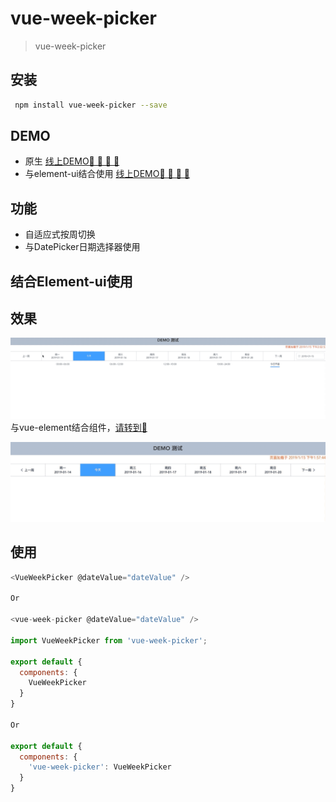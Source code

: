# vue-week-picker

> vue-week-picker
## 安装
 ``` bash
  npm install vue-week-picker --save
 ```
## DEMO
* 原生
[线上DEMO👅 🦊 🐸 🚎 ](https://chengheai.github.io/daily-vue-demo/#/calendar1)
* 与element-ui结合使用
[线上DEMO👅 🦊 🐸 🚎 ](https://chengheai.github.io/daily-vue-demo/#/calendar)
## 功能
* 自适应式按周切换
* 与DatePicker日期选择器使用
## 结合Element-ui使用
## 效果
![](https://github.com/chengheai/review-demo-image/blob/master/2019-01-15%2014-03-05.2019-01-15%2014_03_49.gif?raw=true)
与vue-element结合组件，[请转到🌈](https://github.com/chengheai/daily-vue-demo/blob/master/src/components/Calendar.vue)

![](https://github.com/chengheai/review-demo-image/blob/master/2019-01-15%2014-00-09.2019-01-15%2014_01_04.gif?raw=true)

## 使用
``` javascript
<VueWeekPicker @dateValue="dateValue" />

Or

<vue-week-picker @dateValue="dateValue" />

import VueWeekPicker from 'vue-week-picker';

export default {
  components: {
    VueWeekPicker
  }
}

Or

export default {
  components: {
    'vue-week-picker': VueWeekPicker
  }
}

```
